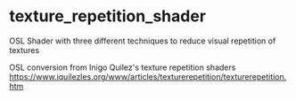# texture_repetition_shader
OSL Shader with three different techniques to reduce visual repetition of textures

OSL conversion from Inigo Quilez's texture repetition shaders https://www.iquilezles.org/www/articles/texturerepetition/texturerepetition.htm
